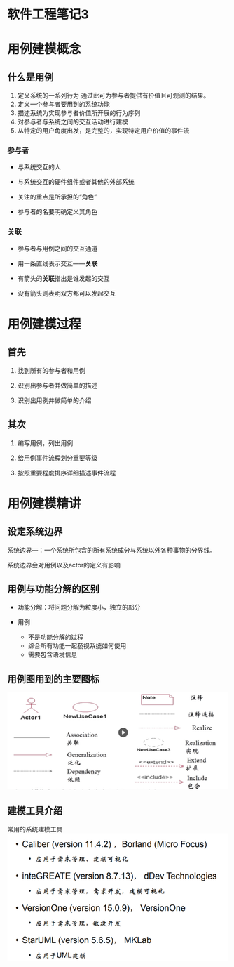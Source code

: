 # 软件工程笔记3


# 用例建模概念

## 什么是用例

1. 定义系统的一系列行为 通过此可为参与者提供有价值且可观测的结果。
2. 定义一个参与者要用到的系统功能
3. 描述系统为实现参与者价值所开展的行为序列
4. 对参与者与系统之间的交互活动进行建模
5. 从特定的用户角度出发，是完整的，实现特定用户价值的事件流

### **参与者**

- 与系统交互的人

- 与系统交互的硬件组件或者其他的外部系统

- 关注的重点是所承担的“角色”

- 参与者的名要明确定义其角色

### **关联**

- 参与者与用例之间的交互通道

- 用一条直线表示交互——**关联**

- 有箭头的**关联**指出是谁发起的交互

- 没有箭头则表明双方都可以发起交互

# 用例建模过程

## 首先

1. 找到所有的参与者和用例

2. 识别出参与者并做简单的描述

3. 识别出用例并做简单的介绍

## 其次

1. 编写用例，列出用例

2. 给用例事件流程划分重要等级

3. 按照重要程度排序详细描述事件流程

# 用例建模精讲

## 设定系统边界
系统边界—：一个系统所包含的所有系统成分与系统以外各种事物的分界线。

系统边界会对用例以及actor的定义有影响

## 用例与功能分解的区别
- 功能分解：将问题分解为粒度小，独立的部分

- 用例
  - 不是功能分解的过程
  - 综合所有功能一起藐视系统如何使用
  - 需要包含语境信息


## 用例图用到的主要图标
![](1.png)
## 建模工具介绍
常用的系统建模工具
![](2.png)
